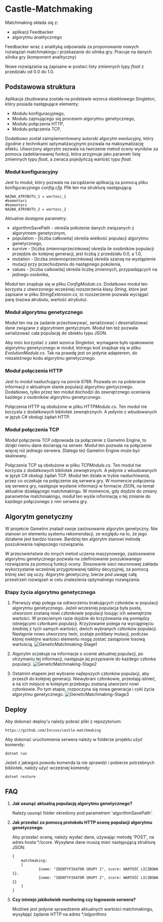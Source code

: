 # Castle-Matchmaking

Matchmaking składa się z:

  * aplikacji Feedbacker
  * algorytmu analitycznego 

Feedbacker wraz z analityką odpowiada za proponowanie nowych rozwiązań matchmakingu i przekazanie do silnika gry. Pracuje na danych silnika gry (komponent analityczny)

Nowe rozwiązania są zapisane w postaci listy zmiennych typy *float* z przedziału od 0.0 do 1.0.

## Podstawowa struktura

Aplikacja zbudowana została na podstawie wzorca obiektowego Singleton, który posiada następujące elementy:
- Modułu konfiguracyjnego,
- Modułu zajmującego się procesem algorytmu genetycznego,
- Modułu połączenia HTTP,
- Modułu połączenia TCP,

Dodatkowo został zaimplementowany autorski algorytm ewolucyjny, który zgodnie z technikami optymalizacyjnymi pozwala na maksymalizację efektu. Utworzony algorytm zezwala na tworzenie metod oceny wyników za pomoca zadeklarowanej funkcji, która przyjmuje jako parametr listę zmiennych typu *float*, a zwraca pojedyńczą wartość typu *float*.

### Moduł konfiguracyjny

Jest to moduł, który pozwala na zarządzanie aplikacją za pomocą pliku konfiguracyjnego *config.cfg*. Plik ten ma strukturę następującą:
```
NAZWA_ATRYBUTU_1 = wartosc_1
#komentarz
#komentarz
NAZWA_ATRYBUTU_2 = wartosc_2
```

Aktualnie dostępne parametry:
- algorithmSavePath - określa położenie danych związanych z algorytmem genetycznym,
- population - [liczba całkowita] określa wielkość populacji algorytmu genetycznego,
- survive - [liczba zmiennoprzecinkowa] określa ile osobników populacji przejdzie do kolejnej generacji, jest liczbą z przedziału 0.0, a 1.0,
- mutation - [liczba zmiennoprzecinkowa] określa szansę na wystąpienie mutacji przy przechodzeniu do następnego pokolenia,
- values - [liczba calkowita] określa liczbę zmiennych, przypadających na jednego osobnika,

Moduł ten znajduje się w pliku *ConfigModule.cs*. Dodatkowo moduł ten korzysta z utworzonego wcześniej rozszerzenia klasy *String*, które jest zapisane w pliku *StringExtension.cs*, to rozszerzenie pozwala wyciągać parę (nazwa atrubutu, wartość atrybutu). 

### Moduł algorytmu genetycznego

Moduł ten ma za zadanie przechowywać, serializować i deserializować dane związane z algorytmem gentycznym. Moduł ten też pozwala serializować cała populację do obiektu typu JSON.

Aby móc korzystać z zalet wzorca *Singleton*, wymagane było opakowanie algorytmu genetycznego w moduł, którego kod znajduje się w pliku *EvolutionModule.cs*. Tak na prawdę jest on jedynie adapterem, do niezależnego kodu algorytmu genetycznego.

### Moduł połączenia HTTP

Jest to moduł nasłuchujący na porcie 6789. Pozwala on na pobieranie informacji o aktualnym stanie populacji algorytmu gentycznego. Dodatkowo, tylko przez ten moduł dochodzi do zewnętrznego oceniania każdego z osobników algorytmu genetycznego.

Połączenia HTTP są obsłużone w pliku *HTTPModule.cs*. Ten moduł nie korzysta z dodatkowych bibliotek zewnętrznych. A jedynie z wbudowanych w język C# obsługi żądań HTTP.

### Moduł połączenia TCP

Moduł połączenia TCP odpowiada za połączenie z GameInn Engine, to dzięki niemu dane docierają na serwer. Moduł ten pozwala na połączenie więcej niż jednego serwera. Dlatego też GameInn Engine może być skalowany.

Połączenia TCP są obsłużone w pliku *TCPModule.cs*. Ten moduł nie korzysta z dodatkowych bibliotek zewnętrznych. A jedynie z wbudowanych w język C# obsługi żądań TCP. Moduł ten działa w trybie nasłuchiwania, przez co oczekuje na połączenie się serwera gry. W momencie połączenia się serwera gry, następuje wysłanie informacji w formacie JSON, na temat aktualnie działającego matchmakingu. W momencie, gdy dojdzie do zmiany parametrów matchmakingu, moduł ten wyśle informację o tej zmianie do każdego połączonego z nim serwera gry.

## Algorytm genetyczny

W projekcie GameInn znalazł swoje zastosowanie algorytm genetyczny. Nie stanowi on elementu systemu rekomendacji, ze względu na to, że jego działanie jest bardzo losowe. Bardziej ten algorytm stanowi metodę poszukiwania najlepszego rozwiązania. 

W przeciwieństwie do innych metod uczenia maszynowego, zastosowanie algorytmu genetycznego pozwala na zdefiniowanie poszukiwanego rozwiązania za pomocą funkcji oceny. Stosowanie sieci neuronowej zakłada wykorzystanie wcześniej przygotowanej tablicy decyzyjnej, za pomocą której sieć się uczy. Algorytm genetyczny, bierze pod uwagę całą przestrzeń rozwiązań w celu znalezienia optymalnego rozwiązania.

### Etapy życia algorytmu genetycznego

1. Pierwszy etap polega na odtworzeniu brakujących członków w populacji algorytmu genetycznego. Jeżeli wcześniej populacja była pusta, utworzoni zostaną nowi członkowie populacji losując ich wewnętrzne wartości. W przeciwnym razie dojdzie do krzyżowania się pomiędzy istniejącymi członkami populacji. Krzyżowanie polega na wyciągnięciu średniej z tych samych wartości, dwóch wybranych członków populacji. Następnie nowo utworzony twór, zostaje poddany mutacji, podczas której niektóre wartości elementu mogą zostać zastąpione losową wartością.
![GeneticMatchmaking-Stage1](GeneticMatchmaking-Stage1.png)

2. Algorytm oczekuje na informacje o ocenie aktualnej populacji, po otrzymaniu tej informacji, następuje jej przypisanie do każdego członka populacji.
![GeneticMatchmaking-Stage2](GeneticMatchmaking-Stage2.png)

3. Ostatnim etapem jest wybranie najlepszych członków populacji, aby przeszli do kolejnej generacji. Niewybrani członkowie, przestają istnieć, a na ich miejsce w kolejnym przebiegu zostaną utworzeni nowi członkowie. Po tym etapie, rozpoczyna się nowa generacja i cykl życia algorytmu genetycznego.
![GeneticMatchmaking-Stage3](GeneticMatchmaking-Stage3.png)

## Deploy

Aby dokonać deploy'u należy pobrać pliki z repozytorium:

```
https://github.com/Incuvo/castle-matchmaking
```

Aby dokonać uruchomienia serwera należy w folderze projektu użyć komendy:
```
dotnet run
```

Jeżeli z jakiegoś powodu komenda ta nie sprawdzi i pobierze potrzebnych bibliotek, należy użyć wcześniej komendy:
```
dotnet restore
```

## FAQ

1. **Jak usunąć aktualną populację algorytmu genetycznego?**

    Należy usunąć folder określony pod parametrem 'algorithmSavePath'.

2. **Jak przesłać za pomocą protokołu HTTP ocenę populacji algorytmu genetycznego.**

    Aby przesłać ocenę, należy wysłać dane, używając metodę 'POST', na adres hosta **/score*. Wysyłane dane muszą mieć następującą strukturę JSON:
    ```
    {
        matchmaking:
        [
                {name: "IDENTYFIKATOR GRUPY 1", score: WARTOŚĆ LICZBOWA 1},
                {name: "IDENTYFIKATOR GRUPY 2", score: WARTOŚĆ LICZBOWA 2}
        ]
    }
    ```
3. **Czy istnieje jakikolwiek monitoring czy logowanie serwera?**

    Możliwe jest jedynie sprawdzenie aktualnych wartości matchmakingu, wysyłająć żądanie HTTP na adres **/algorithms*
